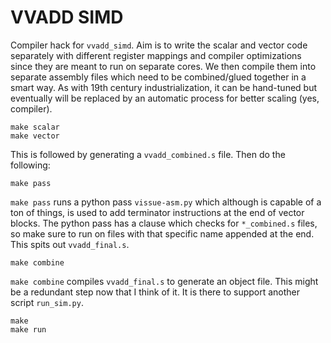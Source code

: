 # VVADD SIMD

Compiler hack for `vvadd_simd`. Aim is to write the scalar and vector code separately with different register mappings and compiler optimizations since they are meant to run on separate cores. We then compile them into separate assembly files which need to be combined/glued together in a smart way. As with 19th century industrialization, it can be hand-tuned but eventually will be replaced by an automatic process for better scaling (yes, compiler).

```
make scalar
make vector
```
This is followed by generating a `vvadd_combined.s` file. Then do the following:
```
make pass
```
`make pass` runs a python pass `vissue-asm.py` which although is capable of a ton of things, is used to add terminator instructions at the end of vector blocks. The python pass has a clause which checks for `*_combined.s` files, so make sure to run on files with that specific name appended at the end. This spits out `vvadd_final.s`. 
```
make combine
```
`make combine` compiles `vvadd_final.s` to generate an object file. This might be a redundant step now that I think of it. It is there to support another script `run_sim.py`. 
```
make 
make run
```


 